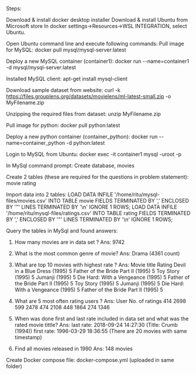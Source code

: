 Steps:

Download & install docker desktop installer
Download & install Ubuntu from Microsoft store
In docker settings->Resources->WSL INTEGRATION, select Ubuntu.

Open Ubuntu command line and execute following commands:
Pull image for MySQL:
docker pull mysql/mysql-server:latest

Deploy a new MySQL container (container1):
docker run --name=container1 -d mysql/mysql-server:latest

Installed MySQL client:
apt-get install mysql-client

Download sample dataset from website:
curl -k https://files.grouplens.org/datasets/movielens/ml-latest-small.zip -o MyFilename.zip

Unzipping the required files from dataset:
unzip MyFilename.zip

Pull image for python:
docker pull python:latest

Deploy a new python container (container_python):
docker run --name=container_python -d python:latest

Login to MySQL from Ubuntu:
docker exec -it container1 mysql -uroot -p

In MySql command prompt:
Create database, movies

Create 2 tables (these are required for the questions in problem statement):
movie
rating

Import data into 2 tables:
LOAD DATA INFILE '/home/ritu/mysql-files/movies.csv' INTO TABLE movie FIELDS TERMINATED BY ',' ENCLOSED BY '"' LINES TERMINATED BY '\n' IGNORE 1 ROWS;
LOAD DATA INFILE '/home/ritu/mysql-files/ratings.csv' INTO TABLE rating FIELDS TERMINATED BY ',' ENCLOSED BY '"' LINES TERMINATED BY '\n' IGNORE 1 ROWS;

Query the tables in MySql and found answers:
1. How many movies are in data set ?
Ans: 9742

2. What is the most common genre of movie?
Ans: Drama (4361 count)

3. What are top 10 movies with highest rate ?
Ans: Movie title                        Rating
Devil in a Blue Dress (1995)	        5
Father of the Bride Part II (1995)	5
Toy Story (1995)	                5
Jumanji (1995)	                        5
Die Hard: With a Vengeance (1995)	5
Father of the Bride Part II (1995)	5
Toy Story (1995)	                5
Jumanji (1995)	                        5
Die Hard: With a Vengeance (1995)	5
Father of the Bride Part II (1995)	5

4. What are 5 most often rating users ?
Ans: User    No. of ratings
     414	2698
     599	2478
     474	2108
     448	1864
     274	1346

5. When was done first and last rate included in data set and what was the rated movie tittle?
Ans: last rate: 2018-09-24 14:27:30 (Title: Crumb (1994))
     first rate: 1996-03-29 18:36:55 (There are 20 movies with same timestamp)

6. Find all movies released in 1990
Ans: 148 movies

Create Docker compose file:
docker-compose.yml (uploaded in same folder)
